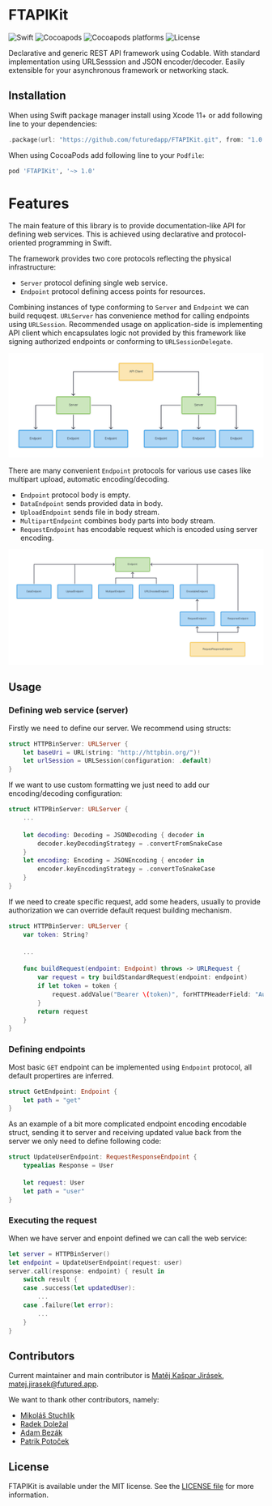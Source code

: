 # FTAPIKit

![Swift](https://github.com/futuredapp/FTAPIKit/workflows/Swift/badge.svg)
![Cocoapods](https://img.shields.io/cocoapods/v/FTAPIKit)
![Cocoapods platforms](https://img.shields.io/cocoapods/p/FTAPIKit)
![License](https://img.shields.io/cocoapods/l/FTAPIKit)

Declarative and generic REST API framework using Codable.
With standard implementation using URLSesssion and JSON encoder/decoder.
Easily extensible for your asynchronous framework or networking stack.

## Installation

When using Swift package manager install using Xcode 11+
or add following line to your dependencies:

```swift
.package(url: "https://github.com/futuredapp/FTAPIKit.git", from: "1.0.0")
```

When using CocoaPods add following line to your `Podfile`:

```ruby
pod 'FTAPIKit', '~> 1.0'
```

# Features

The main feature of this library is to provide documentation-like API
for defining web services. This is achieved using declarative
and protocol-oriented programming in Swift.

The framework provides two core protocols reflecting the physical infrastructure:

- `Server` protocol defining single web service.
- `Endpoint` protocol defining access points for resources.

Combining instances of type conforming to `Server` and `Endpoint` we can build requqest.
`URLServer` has convenience method for calling endpoints using `URLSession`.
Recommended usage on application-side is implementing API client which encapsulates
logic not provided by this framework like signing authorized endpoints
or conforming to `URLSessionDelegate`.

![Architecture](Documentation/Architecture.svg)

There are many convenient `Endpoint` protocols for various use cases
like multipart upload, automatic encoding/decoding.

- `Endpoint` protocol body is empty.
- `DataEndpoint` sends provided data in body.
- `UploadEndpoint` sends file in body stream.
- `MultipartEndpoint` combines body parts into body stream.
- `RequestEndpoint` has encodable request which is encoded using server encoding.

![Endpoint types](Documentation/Endpoints.svg)

## Usage

### Defining web service (server)

Firstly we need to define our server. We recommend using structs:

```swift
struct HTTPBinServer: URLServer {
    let baseUri = URL(string: "http://httpbin.org/")!
    let urlSession = URLSession(configuration: .default)
}
```

If we want to use custom formatting we just need to add our encoding/decoding configuration:

```swift
struct HTTPBinServer: URLServer {
    ...

    let decoding: Decoding = JSONDecoding { decoder in
        decoder.keyDecodingStrategy = .convertFromSnakeCase
    }
    let encoding: Encoding = JSONEncoding { encoder in
        encoder.keyEncodingStrategy = .convertToSnakeCase
    }
}
```

If we need to create specific request, add some headers, usually to provide
authorization we can override default request building mechanism.

```swift
struct HTTPBinServer: URLServer {
    var token: String?

    ...

    func buildRequest(endpoint: Endpoint) throws -> URLRequest {
        var request = try buildStandardRequest(endpoint: endpoint)
        if let token = token {
            request.addValue("Bearer \(token)", forHTTPHeaderField: "Authorization")
        }
        return request
    }
}
```

### Defining endpoints

Most basic `GET` endpoint can be implemented using `Endpoint` protocol,
all default propertires are inferred.

```swift
struct GetEndpoint: Endpoint {
    let path = "get"
}
```

As an example of a bit more complicated endpoint encoding encodable struct,
sending it to server and receiving updated value back from the server
we only need to define following code:

```swift
struct UpdateUserEndpoint: RequestResponseEndpoint {
    typealias Response = User

    let request: User
    let path = "user"
}
```

### Executing the request

When we have server and enpoint defined we can call the web service:

```swift
let server = HTTPBinServer()
let endpoint = UpdateUserEndpoint(request: user)
server.call(response: endpoint) { result in
    switch result {
    case .success(let updatedUser):
        ...
    case .failure(let error):
        ...
    }
}
```

## Contributors

Current maintainer and main contributor is [Matěj Kašpar Jirásek](https://github.com/mkj-is), <matej.jirasek@futured.app>.

We want to thank other contributors, namely:

- [Mikoláš Stuchlík](https://github.com/mikolasstuchlik)
- [Radek Doležal](https://github.com/eRDe33)
- [Adam Bezák](https://github.com/bezoadam)
- [Patrik Potoček](https://github.com/Patrez)

## License

FTAPIKit is available under the MIT license. See the [LICENSE file](LICENSE) for more information.
